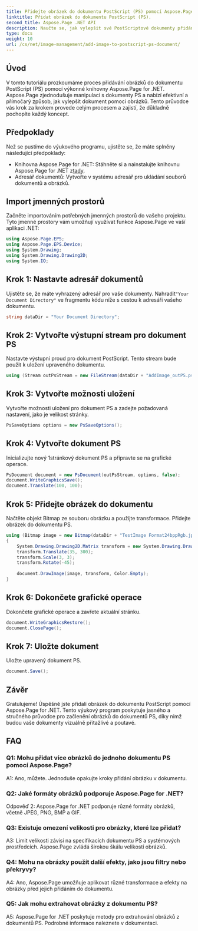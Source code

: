 ```yaml
---
title: Přidejte obrázek do dokumentu PostScript (PS) pomocí Aspose.Page
linktitle: Přidat obrázek do dokumentu PostScript (PS).
second_title: Aspose.Page .NET API
description: Naučte se, jak vylepšit své PostScriptové dokumenty přidáním obrázků pomocí Aspose.Page for .NET. Postupujte podle našeho podrobného průvodce pro bezproblémový zážitek.
type: docs
weight: 10
url: /cs/net/image-management/add-image-to-postscript-ps-document/
---
```

## Úvod

V tomto tutoriálu prozkoumáme proces přidávání obrázků do dokumentu PostScript (PS) pomocí výkonné knihovny Aspose.Page for .NET. Aspose.Page zjednodušuje manipulaci s dokumenty PS a nabízí efektivní a přímočarý způsob, jak vylepšit dokument pomocí obrázků. Tento průvodce vás krok za krokem provede celým procesem a zajistí, že důkladně pochopíte každý koncept.

## Předpoklady

Než se pustíme do výukového programu, ujistěte se, že máte splněny následující předpoklady:

-  Knihovna Aspose.Page for .NET: Stáhněte si a nainstalujte knihovnu Aspose.Page for .NET z[tady](https://releases.aspose.com/page/net/).
- Adresář dokumentů: Vytvořte v systému adresář pro ukládání souborů dokumentů a obrázků.

## Import jmenných prostorů

Začněte importováním potřebných jmenných prostorů do vašeho projektu. Tyto jmenné prostory vám umožňují využívat funkce Aspose.Page ve vaší aplikaci .NET:

```csharp
using Aspose.Page.EPS;
using Aspose.Page.EPS.Device;
using System.Drawing;
using System.Drawing.Drawing2D;
using System.IO;
```

## Krok 1: Nastavte adresář dokumentů

 Ujistěte se, že máte vyhrazený adresář pro vaše dokumenty. Nahradit`"Your Document Directory"` ve fragmentu kódu níže s cestou k adresáři vašeho dokumentu.

```csharp
string dataDir = "Your Document Directory";
```

## Krok 2: Vytvořte výstupní stream pro dokument PS

Nastavte výstupní proud pro dokument PostScript. Tento stream bude použit k uložení upraveného dokumentu.

```csharp
using (Stream outPsStream = new FileStream(dataDir + "AddImage_outPS.ps", FileMode.Create))
```

## Krok 3: Vytvořte možnosti uložení

Vytvořte možnosti uložení pro dokument PS a zadejte požadovaná nastavení, jako je velikost stránky.

```csharp
PsSaveOptions options = new PsSaveOptions();
```

## Krok 4: Vytvořte dokument PS

Inicializujte nový 1stránkový dokument PS a připravte se na grafické operace.

```csharp
PsDocument document = new PsDocument(outPsStream, options, false);
document.WriteGraphicsSave();
document.Translate(100, 100);
```

## Krok 5: Přidejte obrázek do dokumentu

Načtěte objekt Bitmap ze souboru obrázku a použijte transformace. Přidejte obrázek do dokumentu PS.

```csharp
using (Bitmap image = new Bitmap(dataDir + "TestImage Format24bppRgb.jpg"))
{
    System.Drawing.Drawing2D.Matrix transform = new System.Drawing.Drawing2D.Matrix();
    transform.Translate(35, 300);
    transform.Scale(3, 3);
    transform.Rotate(-45);
    
    document.DrawImage(image, transform, Color.Empty);
}
```

## Krok 6: Dokončete grafické operace

Dokončete grafické operace a zavřete aktuální stránku.

```csharp
document.WriteGraphicsRestore();
document.ClosePage();
```

## Krok 7: Uložte dokument

Uložte upravený dokument PS.

```csharp
document.Save();
```

## Závěr

Gratulujeme! Úspěšně jste přidali obrázek do dokumentu PostScript pomocí Aspose.Page for .NET. Tento výukový program poskytuje jasného a stručného průvodce pro začlenění obrázků do dokumentů PS, díky nimž budou vaše dokumenty vizuálně přitažlivé a poutavé.

## FAQ

### Q1: Mohu přidat více obrázků do jednoho dokumentu PS pomocí Aspose.Page?

A1: Ano, můžete. Jednoduše opakujte kroky přidání obrázku v dokumentu.

### Q2: Jaké formáty obrázků podporuje Aspose.Page for .NET?

Odpověď 2: Aspose.Page for .NET podporuje různé formáty obrázků, včetně JPEG, PNG, BMP a GIF.

### Q3: Existuje omezení velikosti pro obrázky, které lze přidat?

A3: Limit velikosti závisí na specifikacích dokumentu PS a systémových prostředcích. Aspose.Page zvládá širokou škálu velikostí obrázků.

### Q4: Mohu na obrázky použít další efekty, jako jsou filtry nebo překryvy?

A4: Ano, Aspose.Page umožňuje aplikovat různé transformace a efekty na obrázky před jejich přidáním do dokumentu.

### Q5: Jak mohu extrahovat obrázky z dokumentu PS?

A5: Aspose.Page for .NET poskytuje metody pro extrahování obrázků z dokumentů PS. Podrobné informace naleznete v dokumentaci.